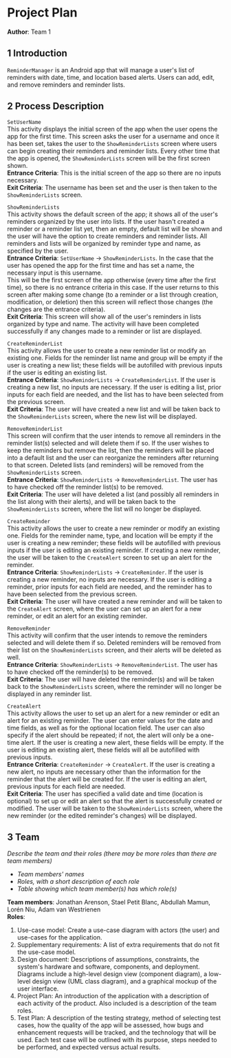 # Project Plan

**Author**: Team 1

## 1 Introduction

`ReminderManager` is an Android app that will manage a user's list of reminders with date, time, and location based alerts. Users can add, edit, and remove reminders and reminder lists.

## 2 Process Description

`SetUserName`  
This activity displays the initial screen of the app when the user opens the app for the first time. This screen asks the user for a username and once it has been set, takes the user to the `ShowReminderLists` screen where users can begin creating their reminders and reminder lists. Every other time that the app is opened, the `ShowReminderLists` screen will be the first screen shown.  
**Entrance Criteria**: This is the initial screen of the app so there are no inputs necessary.  
**Exit Criteria**: The username has been set and the user is then taken to the `ShowReminderLists` screen.  


`ShowReminderLists`  
This activity shows the default screen of the app; it shows all of the user's reminders organized by the user into lists. If the user hasn't created a reminder or a reminder list yet, then an empty, default list will be shown and the user will have the option to create reminders and reminder lists. All reminders and lists will be organized by reminder type and name, as specified by the user.  
**Entrance Criteria**: `SetUserName` -> `ShowReminderLists`. In the case that the user has opened the app for the first time and has set a name, the necessary input is this username.  
This will be the first screen of the app otherwise (every time after the first time), so there is no entrance criteria in this case. If the user returns to this screen after making some change (to a reminder or a list through creation, modification, or deletion) then this screen will reflect those changes (the changes are the entrance criteria).  
**Exit Criteria**: This screen will show all of the user's reminders in lists organized by type and name. The activity will have been completed successfully if any changes made to a reminder or list are displayed.  


`CreateReminderList`  
This activity allows the user to create a new reminder list or modify an existing one. Fields for the reminder list name and group will be empty if the user is creating a new list; these fields will be autofilled with previous inputs if the user is editing an existing list.  
**Entrance Criteria**: `ShowReminderLists` -> `CreateReminderList`. If the user is creating a new list, no inputs are necessary. If the user is editing a list, prior inputs for each field are needed, and the list has to have been selected from the previous screen.  
**Exit Criteria**: The user will have created a new list and will be taken back to the `ShowReminderLists` screen, where the new list will be displayed.  


`RemoveReminderList`  
This screen will confirm that the user intends to remove all reminders in the reminder list(s) selected and will delete them if so. If the user wishes to keep the reminders but remove the list, then the reminders will be placed into a default list and the user can reorganize the reminders after returning to that screen. Deleted lists (and reminders) will be removed from the `ShowReminderLists` screen.  
**Entrance Criteria**: `ShowReminderLists` -> `RemoveReminderList`. The user has to have checked off the reminder list(s) to be removed.  
**Exit Criteria**: The user will have deleted a list (and possibly all reminders in the list along with their alerts), and will be taken back to the `ShowReminderLists` screen, where the list will no longer be displayed.  


`CreateReminder`  
This activity allows the user to create a new reminder or modify an existing one. Fields for the reminder name, type, and location will be empty if the user is creating a new reminder; these fields will be autofilled with previous inputs if the user is editing an existing reminder. If creating a new reminder, the user will be taken to the `CreateAlert` screen to set up an alert for the reminder.  
**Entrance Criteria**: `ShowReminderLists` -> `CreateReminder`. If the user is creating a new reminder, no inputs are necessary. If the user is editing a reminder, prior inputs for each field are needed, and the reminder has to have been selected from the previous screen.  
**Exit Criteria**: The user will have created a new reminder and will be taken to the `CreateAlert` screen, where the user can set up an alert for a new reminder, or edit an alert for an existing reminder.  


`RemoveReminder`  
This activity will confirm that the user intends to remove the reminders selected and will delete them if so. Deleted reminders will be removed from their list on the `ShowReminderLists` screen, and their alerts will be deleted as well.  
**Entrance Criteria**: `ShowReminderLists` -> `RemoveReminderList`. The user has to have checked off the reminder(s) to be removed.  
**Exit Criteria**: The user will have deleted the reminder(s) and will be taken back to the `ShowReminderLists` screen, where the reminder will no longer be displayed in any reminder list.  


`CreateAlert`  
This activity allows the user to set up an alert for a new reminder or edit an alert for an existing reminder. The user can enter values for the date and time fields, as well as for the optional location field. The user can also specify if the alert should be repeated; if not, the alert will only be a one-time alert. If the user is creating a new alert, these fields will be empty. If the user is editing an existing alert, these fields will all be autofilled with previous inputs.  
**Entrance Criteria**: `CreateReminder` -> `CreateAlert`. If the user is creating a new alert, no inputs are necessary other than the information for the reminder that the alert will be created for. If the user is editing an alert, previous inputs for each field are needed.  
**Exit Criteria**: The user has specified a valid date and time (location is optional) to set up or edit an alert so that the alert is successfully created or modified. The user will be taken to the `ShowReminderLists` screen, where the new reminder (or the edited reminder's changes) will be displayed.  


## 3 Team

*Describe the team and their roles (there may be more roles than there are team members)*

- *Team members' names*
- *Roles, with a short description of each role*
- *Table showing which team member(s) has which role(s)*

**Team members**: Jonathan Arenson, Stael Petit Blanc, Abdullah Mamun, Lorén Niu, Adam van Westrienen  
**Roles**: 
1. Use-case model: Create a use-case diagram with actors (the user) and use-cases for the application.  
2. Supplementary requirements: A list of extra requirements that do not fit the use-case model.  
3. Design document: Descriptions of assumptions, constraints, the system's hardware and software, components, and deployment. Diagrams include a high-level design view (component diagram), a low-level design view (UML class diagram), and a graphical mockup of the user interface.  
4. Project Plan: An introduction of the application with a description of each activity of the product. Also included is a description of the team roles.   
5. Test Plan: A description of the testing strategy, method of selecting test cases, how the quality of the app will be assessed, how bugs and enhancement requests will be tracked, and the technology that will be used. Each test case will be outlined with its purpose, steps needed to be performed, and expected versus actual results.  
